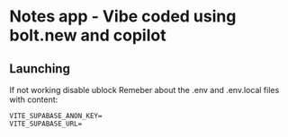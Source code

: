 # Notes app - Vibe coded using bolt.new and copilot
## Launching
If not working disable ublock
Remeber about the .env and .env.local files with content:

```
VITE_SUPABASE_ANON_KEY=
VITE_SUPABASE_URL=
```